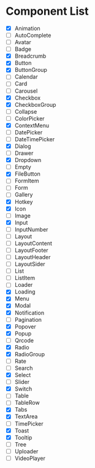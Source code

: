 # Component List

- [x] Animation
- [ ] AutoComplete
- [ ] Avatar
- [ ] Badge
- [x] Breadcrumb
- [x] Button
- [x] ButtonGroup
- [ ] Calendar
- [ ] Card
- [ ] Carousel
- [x] Checkbox
- [x] CheckboxGroup
- [ ] Collapse
- [ ] ColorPicker
- [x] ContextMenu
- [ ] DatePicker
- [ ] DateTimePicker
- [x] Dialog
- [ ] Drawer
- [x] Dropdown
- [ ] Empty
- [x] FileButton
- [ ] FormItem
- [ ] Form
- [ ] Gallery
- [x] Hotkey
- [x] Icon
- [ ] Image
- [x] Input
- [ ] InputNumber
- [ ] Layout
- [ ] LayoutContent
- [ ] LayoutFooter
- [ ] LayoutHeader
- [ ] LayoutSider
- [ ] List
- [ ] ListItem
- [ ] Loader
- [x] Loading
- [x] Menu
- [x] Modal
- [x] Notification
- [ ] Pagination
- [x] Popover
- [x] Popup
- [ ] Qrcode
- [x] Radio
- [x] RadioGroup
- [ ] Rate
- [ ] Search
- [x] Select
- [ ] Slider
- [x] Switch
- [ ] Table
- [ ] TableRow
- [x] Tabs
- [x] TextArea
- [ ] TimePicker
- [x] Toast
- [x] Tooltip
- [ ] Tree
- [ ] Uploader
- [ ] VideoPlayer
